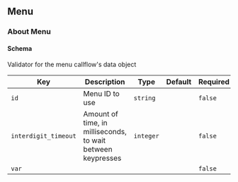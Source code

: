 ## Menu

### About Menu

#### Schema

Validator for the menu callflow's data object



Key | Description | Type | Default | Required
--- | ----------- | ---- | ------- | --------
`id` | Menu ID to use | `string` |   | `false`
`interdigit_timeout` | Amount of time, in milliseconds, to wait between keypresses | `integer` |   | `false`
`var` |  |   |   | `false`



